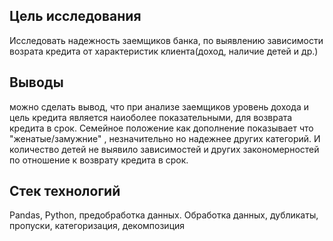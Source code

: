 ## Цель исследования
Исследовать надежность заемщиков банка, по выявлению зависимости возрата кредита от характеристик клиента(доход, наличие детей и др.)

## Выводы
можно сделать вывод, что при анализе заемщиков уровень дохода и цель кредита является наиоболее показательными, для возврата кредита в срок. 
Семейное положение как дополнение показывает что "женатые/замужние" , незначительно но надежнее других категорий.
И количество детей не выявило зависимостей и других закономерностей по отношение к возврату кредита в срок.

## Стек технологий
Pandas, Python, предобработка данных. Обработка данных, дубликаты, пропуски, категоризация, декомпозиция
